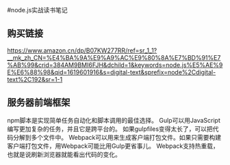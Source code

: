#node.js实战读书笔记
## 购买链接 
https://www.amazon.cn/dp/B07KW277RR/ref=sr_1_1?__mk_zh_CN=%E4%BA%9A%E9%A9%AC%E9%80%8A%E7%BD%91%E7%AB%99&crid=384AM9BMI6FJH&dchild=1&keywords=node.js%E5%AE%9E%E6%88%98&qid=1619601916&s=digital-text&sprefix=node%2Cdigital-text%2C192&sr=1-1


## 服务器前端框架
npm脚本是实现简单任务自动化和脚本调用的最佳选择。
Gulp可以用JavaScript编写更加复杂的任务，并且它是跨平台的。
如果gulpfiles变得太长了，可以把代码分解到多个文件中。
Webpack可以用来生成客户端打包文件。如果只需要构建客户端打包文件，用Webpack可能比用Gulp更省事儿。
Webpack支持热重载，也就是说刷新浏览器就能看出代码的变化。

